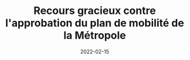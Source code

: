 ---
layout: default
date: 2022-02-15
img: 
category: info
title: "Recours gracieux contre l'approbation du plan de mobilité de la Métropole"
description: "Nous adressons un recours gracieux et demandons l’annulation de 
l’approbation du Plan de mobilité de la Métropole du 16 décembre 2021."
tags: association
tag_url: /association/
button_name: Lire la suite
doclink: '/doc/recours_gracieux_pmb_2022.pdf'
meta: "noindex"
---